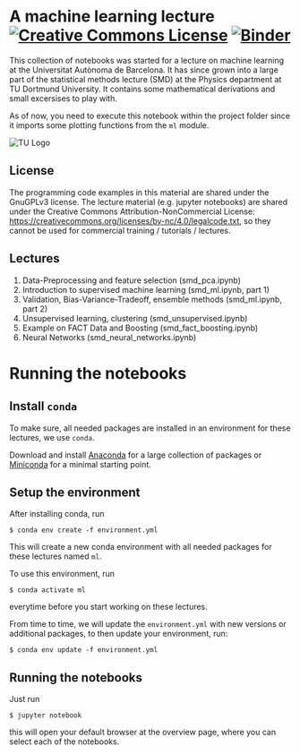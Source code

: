# A machine learning lecture <a rel="license" href="http://creativecommons.org/licenses/by-nc/4.0/"><img alt="Creative Commons License" style="border-width:0" src="https://i.creativecommons.org/l/by-nc/4.0/88x31.png" /></a> [![Binder](https://mybinder.org/badge_logo.svg)](https://mybinder.org/v2/gh/tudo-astroparticlephysics/machine-learning-lecture/main) 

This collection of notebooks was started for a lecture on machine learning at the Universitat Autònoma de Barcelona.
It has since grown into a large part of the statistical methods lecture (SMD) at the Physics department at TU Dortmund University.
It contains some mathematical derivations and small excersises to play with.

As of now, you need to execute this notebook within the project folder since it imports some plotting functions from the `ml` module.


![TU Logo](https://upload.wikimedia.org/wikipedia/commons/thumb/e/e6/Technische_Universit%C3%A4t_Dortmund_Logo.svg/800px-Technische_Universit%C3%A4t_Dortmund_Logo.svg.png)

## License

The programming code examples in this material are shared under the GnuGPLv3 license.
The lecture material (e.g. jupyter notebooks) are shared under the Creative Commons Attribution-NonCommercial License: https://creativecommons.org/licenses/by-nc/4.0/legalcode.txt, so they cannot be used for commercial training / tutorials / lectures.


## Lectures

1. Data-Preprocessing and feature selection (smd_pca.ipynb)
2. Introduction to supervised machine learning (smd_ml.ipynb, part 1)
3. Validation, Bias-Variance-Tradeoff, ensemble methods (smd_ml.ipynb, part 2)
4. Unsupervised learning, clustering (smd_unsupervised.ipynb)
5. Example on FACT Data and Boosting (smd_fact_boosting.ipynb)
6. Neural Networks (smd_neural_networks.ipynb)


# Running the notebooks


## Install `conda`
To make sure, all needed packages are installed in an environment for these lectures, we use
`conda`.

Download and install [Anaconda](https://www.anaconda.com/products/individual#Downloads) for a large collection of packages or [Miniconda](https://docs.conda.io/en/latest/miniconda.html) for a minimal starting point.

## Setup the environment


After installing conda, run

```
$ conda env create -f environment.yml
```

This will create a new conda environment with all needed packages for these lectures
named `ml`.

To use this environment, run
```
$ conda activate ml
```
everytime before you start working on these lectures.

From time to time, we will update the `environment.yml` with new versions or
additional packages, to then update your environment, run:
```
$ conda env update -f environment.yml
```


## Running the notebooks

Just run

```
$ jupyter notebook
```
this will open your default browser at the overview page, where you can select each of
the notebooks.
